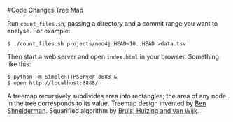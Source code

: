 #Code Changes Tree Map

Run `count_files.sh`, passing a directory and a commit range you want to analyse. For example:

    $ ./count_files.sh projects/neo4j HEAD~10..HEAD >data.tsv

Then start a web server and open `index.html` in your browser. Something like this:

    $ python -m SimpleHTTPServer 8888 &
    $ open http://localhost:8888/

A treemap recursively subdivides area into rectangles; the area of any node in the tree corresponds to its value. 
Treemap design invented by [Ben Shneiderman](http://www.cs.umd.edu/~ben/). 
Squarified algorithm by [Bruls, Huizing and van Wijk](http://citeseerx.ist.psu.edu/viewdoc/summary?doi=10.1.1.36.6685). 

